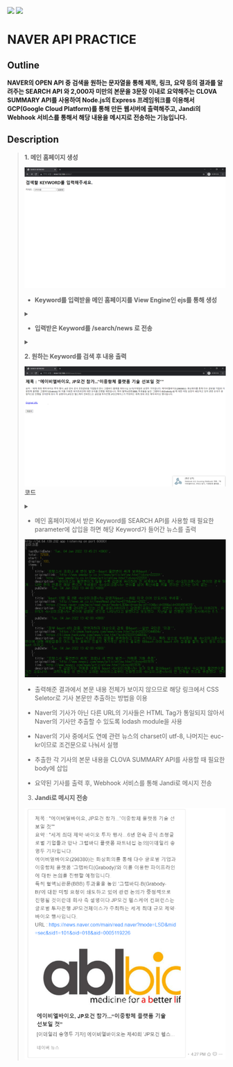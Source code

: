 <img src="https://img.shields.io/badge/JavaScript-F7DF1E?style=flat&logo=JavaScript&logoColor=white"/> <img src="https://img.shields.io/badge/Node.js-339933?style=flat&logo=Node.js&logoColor=white"/>

# NAVER API PRACTICE
## Outline
**NAVER의 OPEN API 중 검색을 원하는 문자열을 통해 제목, 링크, 요약 등의 결과를 알려주는 SEARCH API 와 2,000자 미만의 본문을 3문장 이내로 요약해주는 CLOVA SUMMARY API를 사용하여 Node.js의 Express 프레임워크를 이용해서 GCP(Google Cloud Platform)를 통해 만든 웹서버에 출력해주고, Jandi의 Webhook 서비스를 통해서 해당 내용을 메시지로 전송하는 기능입니다.**
## Description
  
> **1. 메인 홈페이지 생성**
> 
> ![main](./png/search.png)
> - **Keyword를 입력받을 메인 홈페이지를 View Engine인 ejs를 통해 생성**
> <details markdown="1">
> <summary></summary>
>
> ```javascript
> app.set('view engine','ejs');
> app.get('/',(req,res)=>{res.render('homepage.ejs');});
> ```
>
> </details>
>
> - **입력받은 Keyword를 /search/news 로 전송**
> <details markdown="1">
> <summary></summary>
>
> ```ejs
> <!DOCTYPE html>
> <html>
> <head>
>     <meta charset="utf-8" />
>     <title>SEARCH KEYWORD</title>
> </head>
> <body>
>     <h1>검색할 KEYWORD를 입력해주세요.</h1>
>     <form action='/search/news' method='POST'>
>         키워드 : <input type='text' name="name">
>         <input type='submit' value="submit">
>     </form>
> </body>
> </html>
> ```
>
> </details>
>
> **2. 원하는 Keyword를 검색 후 내용 출력**
>
> ![main](./png/main.png)
> **코드**
> <details markdown="1">
> <summary></summary>
>
> ```javascript
> app.post(`/search/news`, (req, res) => {
>     // 메인 홈페이지에서 받은 Keyword인 req.body.name을 parameter로 삽입
>     const api_url = 'https://openapi.naver.com/v1/search/news?query=' + encodeURI(req.body.name) + > '&display=100';
>     const naverSearchOptions = {
>         url: api_url,
>         headers: {'X-Naver-Client-Id':client_id, 'X-Naver-Client-Secret': client_secret},
>         method : 'GET'
>     };
>     request(naverSearchOptions, function (error, response, body) {
>         if (!error && response.statusCode == 200) {
>             const newBody = JSON.parse(body);
> 
>             // 네이버 뉴스만 추출
>             const extractUrl = _.find(newBody.items, (o) => {return o.link.indexOf("https://news.naver.com") > -1});
> 
>             // 올바르지 않은 검색어일 경우를 처리
>             if (extractUrl == undefined) {
>                 return res.render('notfound.ejs');
>             };
>             
>             // request 변수 선언
>             const newLink = {
>                 url: extractUrl.link,
>                 // charset 이 euc-kr일 경우 binary로 encoding 해야함.
>                 encoding: "binary",
>                 method : 'GET'
>             };
>             request(newLink, (error, response, html) => {
>                 // charset 이 euc-kr일 경우
>                 if (charset(html) == "euc-kr") {
>                     euckrCheerio(html);
>                 // charset이 utf-8일 경우 
>                 } else {
>                     delete newLink.encoding;
>                     request(newLink, (error, response, html) => {    
>                         utf8Cheerio(html);
>                     });
>                 };
>                 // Promise 방식으로 request.post
>                 doRequest(requestConfig).then((resp) => {
>                     console.log("doRequest func works!");
>                     res.render('search', {
>                         'title' : `${articleTitle}`,
>                         'summary' : `${resp.body.summary}`,
>                         'url' : `${extractUrl.link}`
>                     });
>                     jandiWebhook(articleTitle, resp.body.summary, extractUrl.link);
>                 // error 처리할 때 catch 문 활용할 것
>                 }).catch((err) => {
>                     console.log("doRequest func do not work.");
>                     console.log(error);
>                     res.render('fail', {
>                         'url' : `${extractUrl.link}`
>                     });
>                 });
>             });
>         } else {
>             res.render('null.ejs');
>             console.log('error = ' + response.statusCode);
>         };
>     });
> });
> ```
>
> </details>
>
> - 메인 홈페이지에서 받은 Keyword를 SEARCH API를 사용할 때 필요한 parameter에 삽입을 하면 해당 Keyword가 들어간 뉴스를 출력
>
> ![main](./png/newlink.png)
>
> - 출력해준 결과에서 본문 내용 전체가 보이지 않으므로 해당 링크에서 CSS Seletor로 기사 본문만 추출하는 방법을 이용
> 
> - Naver의 기사가 아닌 다른 URL의 기사들은 HTML Tag가 통일되지 않아서 Naver의 기사만 추출할 수 있도록 lodash module을 사용
>
> - Naver의 기사 중에서도 연예 관련 뉴스의 charset이 utf-8, 나머지는 euc-kr이므로 조건문으로 나눠서 실행
>
> - 추출한 각 기사의 본문 내용을 CLOVA SUMMARY API를 사용할 때 필요한 body에 삽입
>
> - 요약된 기사를 출력 후, Webhook 서비스를 통해 Jandi로 메시지 전송
>
> 3. **Jandi로 메시지 전송**
>
> ![main](./png/jandi.png)
